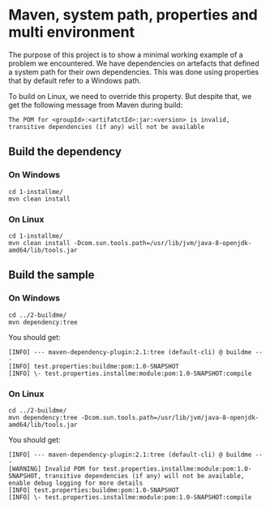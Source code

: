 # Maven, system path, properties and multi environment

The purpose of this project is to show a minimal working example of a problem we encountered.
We have dependencies on artefacts that defined a system path for their own dependencies. This was done using properties that by default refer to a Windows path.

To build on Linux, we need to override this property. But despite that, we get the following message from Maven during build:

```
The POM for <groupId>:<artifatctId>:jar:<version> is invalid, transitive dependencies (if any) will not be available
```

## Build the dependency


### On Windows

```
cd 1-installme/
mvn clean install
```

### On Linux

```
cd 1-installme/
mvn clean install -Dcom.sun.tools.path=/usr/lib/jvm/java-8-openjdk-amd64/lib/tools.jar
```

## Build the sample

### On Windows

```
cd ../2-buildme/
mvn dependency:tree
```

You should get:

```
[INFO] --- maven-dependency-plugin:2.1:tree (default-cli) @ buildme ---
[INFO] test.properties:buildme:pom:1.0-SNAPSHOT
[INFO] \- test.properties.installme:module:pom:1.0-SNAPSHOT:compile
```

### On Linux

```
cd ../2-buildme/
mvn dependency:tree -Dcom.sun.tools.path=/usr/lib/jvm/java-8-openjdk-amd64/lib/tools.jar
```

You should get:

```
[INFO] --- maven-dependency-plugin:2.1:tree (default-cli) @ buildme ---
[WARNING] Invalid POM for test.properties.installme:module:pom:1.0-SNAPSHOT, transitive dependencies (if any) will not be available, enable debug logging for more details
[INFO] test.properties:buildme:pom:1.0-SNAPSHOT
[INFO] \- test.properties.installme:module:pom:1.0-SNAPSHOT:compile
```
